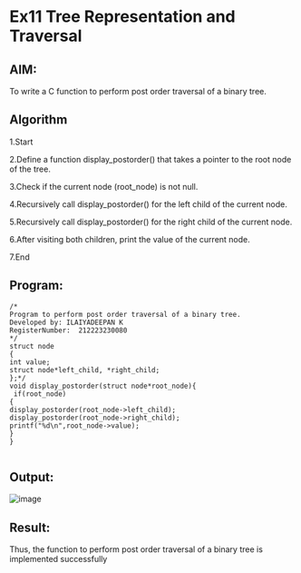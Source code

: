 # Ex11 Tree Representation and Traversal
## AIM:
To write a C function to perform post order traversal of a binary tree.

## Algorithm
1.Start

2.Define a function display_postorder() that takes a pointer to the root node of the tree.

3.Check if the current node (root_node) is not null.

4.Recursively call display_postorder() for the left child of the current node.

5.Recursively call display_postorder() for the right child of the current node.

6.After visiting both children, print the value of the current node.

7.End 

## Program:
```
/*
Program to perform post order traversal of a binary tree.
Developed by: ILAIYADEEPAN K
RegisterNumber:  212223230080
*/
struct node
{
int value;
struct node*left_child, *right_child;
};*/
void display_postorder(struct node*root_node){
 if(root_node)
{
display_postorder(root_node->left_child);
display_postorder(root_node->right_child);
printf("%d\n",root_node->value);
}
}


```

## Output:

![image](https://github.com/user-attachments/assets/c13a92b7-07d8-4492-a48c-3737cc6efc36)


## Result:
Thus, the function to perform post order traversal of a binary tree is implemented successfully
